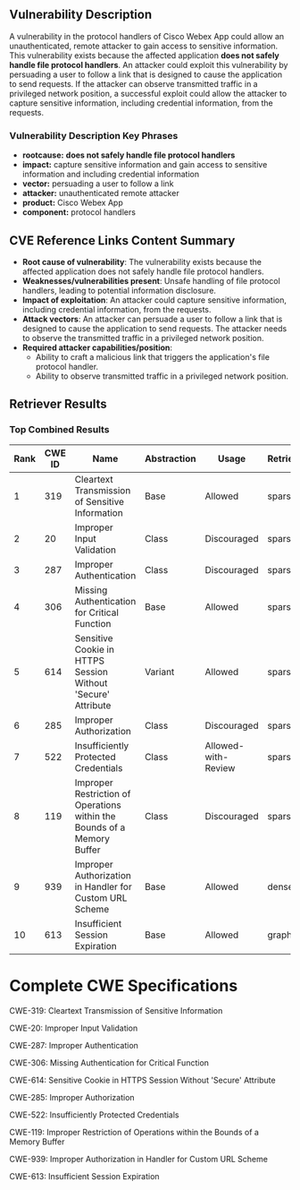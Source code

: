 ## Vulnerability Description
A vulnerability in the protocol handlers of Cisco Webex App could allow an unauthenticated, remote attacker to gain access to sensitive information. This vulnerability exists because the affected application **does not safely handle file protocol handlers**. An attacker could exploit this vulnerability by persuading a user to follow a link that is designed to cause the application to send requests. If the attacker can observe transmitted traffic in a privileged network position, a successful exploit could allow the attacker to capture sensitive information, including credential information, from the requests.

### Vulnerability Description Key Phrases
- **rootcause:** **does not safely handle file protocol handlers**
- **impact:** capture sensitive information and gain access to sensitive information and including credential information
- **vector:** persuading a user to follow a link
- **attacker:** unauthenticated remote attacker
- **product:** Cisco Webex App
- **component:** protocol handlers

## CVE Reference Links Content Summary
- **Root cause of vulnerability**: The vulnerability exists because the affected application does not safely handle file protocol handlers.
- **Weaknesses/vulnerabilities present**: Unsafe handling of file protocol handlers, leading to potential information disclosure.
- **Impact of exploitation**: An attacker could capture sensitive information, including credential information, from the requests.
- **Attack vectors**: An attacker can persuade a user to follow a link that is designed to cause the application to send requests. The attacker needs to observe the transmitted traffic in a privileged network position.
- **Required attacker capabilities/position**:
    - Ability to craft a malicious link that triggers the application's file protocol handler.
    - Ability to observe transmitted traffic in a privileged network position.

## Retriever Results

### Top Combined Results

| Rank | CWE ID | Name | Abstraction | Usage  | Retrievers | Individual Scores |
|------|--------|------|-------------|-------|------------|-------------------|
| 1 | 319 | Cleartext Transmission of Sensitive Information | Base | Allowed | sparse | 0.577 |
| 2 | 20 | Improper Input Validation | Class | Discouraged | sparse | 0.556 |
| 3 | 287 | Improper Authentication | Class | Discouraged | sparse | 0.554 |
| 4 | 306 | Missing Authentication for Critical Function | Base | Allowed | sparse | 0.549 |
| 5 | 614 | Sensitive Cookie in HTTPS Session Without 'Secure' Attribute | Variant | Allowed | sparse | 0.542 |
| 6 | 285 | Improper Authorization | Class | Discouraged | sparse | 0.540 |
| 7 | 522 | Insufficiently Protected Credentials | Class | Allowed-with-Review | sparse | 0.540 |
| 8 | 119 | Improper Restriction of Operations within the Bounds of a Memory Buffer | Class | Discouraged | sparse | 0.537 |
| 9 | 939 | Improper Authorization in Handler for Custom URL Scheme | Base | Allowed | dense | 0.599 |
| 10 | 613 | Insufficient Session Expiration | Base | Allowed | graph | 0.002 |



# Complete CWE Specifications

CWE-319: Cleartext Transmission of Sensitive Information

CWE-20: Improper Input Validation

CWE-287: Improper Authentication

CWE-306: Missing Authentication for Critical Function

CWE-614: Sensitive Cookie in HTTPS Session Without 'Secure' Attribute

CWE-285: Improper Authorization

CWE-522: Insufficiently Protected Credentials

CWE-119: Improper Restriction of Operations within the Bounds of a Memory Buffer

CWE-939: Improper Authorization in Handler for Custom URL Scheme

CWE-613: Insufficient Session Expiration